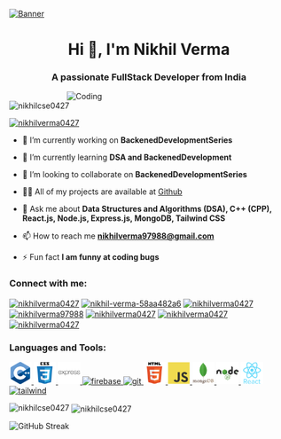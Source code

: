 
[![Banner](https://cubettech.com/_next/image/?url=https:%2F%2Fcubettech.com%2Fwp-content%2Fuploads%2F2021%2F05%2FWEB-Full-Stack-Developer.jpg&w=3840&q=75)](https://github.com/nikhilcse0427/nikhilcse0427/edit/main/README.md#hi--im-nikhil-verma)


<h1 align="center">Hi 👋, I'm Nikhil Verma</h1>
<h3 align="center">A passionate FullStack Developer from India</h3>
<img align="right" alt="Coding" width="400" src="https://i.pinimg.com/originals/81/17/8b/81178b47a8598f0c81c4799f2cdd4057.gif" />

<p align="left"> <img src="https://komarev.com/ghpvc/?username=nikhilcse0427&label=Profile%20views&color=0e75b6&style=flat" alt="nikhilcse0427" /> </p>

<p align="left"> <a href="https://twitter.com/nikhilverma0427" target="blank"><img src="https://img.shields.io/twitter/follow/nikhilverma0427?logo=twitter&style=for-the-badge" alt="nikhilverma0427" /></a> </p>

- 🔭 I’m currently working on **BackenedDevelopmentSeries**

- 🌱 I’m currently learning **DSA and BackenedDevelopment**

- 👯 I’m looking to collaborate on **BackenedDevelopmentSeries**

- 👨‍💻 All of my projects are available at [Github](Github)

- 💬 Ask me about **Data Structures and Algorithms (DSA), C++ (CPP), React.js, Node.js, Express.js, MongoDB, Tailwind CSS**

- 📫 How to reach me **nikhilverma97988@gmail.com**

- ⚡ Fun fact **I am funny at coding bugs**

<h3 align="left">Connect with me:</h3>
<p align="left">
<a href="https://twitter.com/nikhilverma0427" target="blank"><img align="center" src="https://raw.githubusercontent.com/rahuldkjain/github-profile-readme-generator/master/src/images/icons/Social/twitter.svg" alt="nikhilverma0427" height="30" width="40" /></a>
<a href="https://linkedin.com/in/nikhil-verma-58aa482a6" target="blank"><img align="center" src="https://raw.githubusercontent.com/rahuldkjain/github-profile-readme-generator/master/src/images/icons/Social/linked-in-alt.svg" alt="nikhil-verma-58aa482a6" height="30" width="40" /></a>
<a href="https://stackoverflow.com/users/nikhilverma0427" target="blank"><img align="center" src="https://raw.githubusercontent.com/rahuldkjain/github-profile-readme-generator/master/src/images/icons/Social/stack-overflow.svg" alt="nikhilverma0427" height="30" width="40" /></a>
<a href="https://fb.com/nikhilverma97988" target="blank"><img align="center" src="https://raw.githubusercontent.com/rahuldkjain/github-profile-readme-generator/master/src/images/icons/Social/facebook.svg" alt="nikhilverma97988" height="30" width="40" /></a>
<a href="https://instagram.com/nikhilverma0427" target="blank"><img align="center" src="https://raw.githubusercontent.com/rahuldkjain/github-profile-readme-generator/master/src/images/icons/Social/instagram.svg" alt="nikhilverma0427" height="30" width="40" /></a>
<a href="https://codeforces.com/profile/nikhilverma0427" target="blank"><img align="center" src="https://raw.githubusercontent.com/rahuldkjain/github-profile-readme-generator/master/src/images/icons/Social/codeforces.svg" alt="nikhilverma0427" height="30" width="40" /></a>
<a href="https://www.leetcode.com/nikhilverma0427" target="blank"><img align="center" src="https://raw.githubusercontent.com/rahuldkjain/github-profile-readme-generator/master/src/images/icons/Social/leet-code.svg" alt="nikhilverma0427" height="30" width="40" /></a>
</p>

<h3 align="left">Languages and Tools:</h3>
<p align="left"> <a href="https://www.w3schools.com/cpp/" target="_blank" rel="noreferrer"> <img src="https://raw.githubusercontent.com/devicons/devicon/master/icons/cplusplus/cplusplus-original.svg" alt="cplusplus" width="40" height="40"/> </a> <a href="https://www.w3schools.com/css/" target="_blank" rel="noreferrer"> <img src="https://raw.githubusercontent.com/devicons/devicon/master/icons/css3/css3-original-wordmark.svg" alt="css3" width="40" height="40"/> </a> <a href="https://expressjs.com" target="_blank" rel="noreferrer"> <img src="https://raw.githubusercontent.com/devicons/devicon/master/icons/express/express-original-wordmark.svg" alt="express" width="40" height="40"/> </a> <a href="https://firebase.google.com/" target="_blank" rel="noreferrer"> <img src="https://www.vectorlogo.zone/logos/firebase/firebase-icon.svg" alt="firebase" width="40" height="40"/> </a> <a href="https://git-scm.com/" target="_blank" rel="noreferrer"> <img src="https://www.vectorlogo.zone/logos/git-scm/git-scm-icon.svg" alt="git" width="40" height="40"/> </a> <a href="https://www.w3.org/html/" target="_blank" rel="noreferrer"> <img src="https://raw.githubusercontent.com/devicons/devicon/master/icons/html5/html5-original-wordmark.svg" alt="html5" width="40" height="40"/> </a> <a href="https://developer.mozilla.org/en-US/docs/Web/JavaScript" target="_blank" rel="noreferrer"> <img src="https://raw.githubusercontent.com/devicons/devicon/master/icons/javascript/javascript-original.svg" alt="javascript" width="40" height="40"/> </a> <a href="https://www.mongodb.com/" target="_blank" rel="noreferrer"> <img src="https://raw.githubusercontent.com/devicons/devicon/master/icons/mongodb/mongodb-original-wordmark.svg" alt="mongodb" width="40" height="40"/> </a> <a href="https://nodejs.org" target="_blank" rel="noreferrer"> <img src="https://raw.githubusercontent.com/devicons/devicon/master/icons/nodejs/nodejs-original-wordmark.svg" alt="nodejs" width="40" height="40"/> </a> <a href="https://reactjs.org/" target="_blank" rel="noreferrer"> <img src="https://raw.githubusercontent.com/devicons/devicon/master/icons/react/react-original-wordmark.svg" alt="react" width="40" height="40"/> </a> <a href="https://tailwindcss.com/" target="_blank" rel="noreferrer"> <img src="https://www.vectorlogo.zone/logos/tailwindcss/tailwindcss-icon.svg" alt="tailwind" width="40" height="40"/> </a> </p>

<p><img align="left" src="https://github-readme-stats.vercel.app/api/top-langs?username=nikhilcse0427&show_icons=true&locale=en&layout=compact" alt="nikhilcse0427" /></p>

<p>&nbsp;<img align="center" src="https://github-readme-stats.vercel.app/api?username=nikhilcse0427&show_icons=true&locale=en" alt="nikhilcse0427" /></p>

![GitHub Streak](https://github-readme-streak-stats.herokuapp.com/?user=nikhilcse0427&theme=dark)

